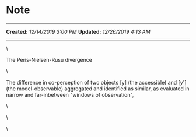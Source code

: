 Note
====

  -------------- ----------------------
  **Created:**   *12/14/2019 3:00 PM*
  **Updated:**   *12/26/2019 4:13 AM*
  -------------- ----------------------

\

The Peris-Nielsen-Rusu divergence

\

The difference in co-perception of two objects \[y\] (the accessible)
and \[y'\] (the model-observable) aggregated and identified as similar,
as evaluated in narrow and far-inbetween "windows of observation", 

\

\

\

 
